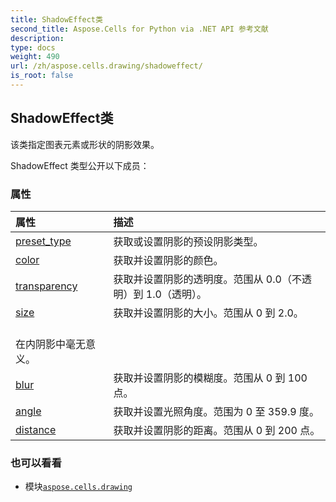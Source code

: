```yaml
---
title: ShadowEffect类
second_title: Aspose.Cells for Python via .NET API 参考文献
description:
type: docs
weight: 490
url: /zh/aspose.cells.drawing/shadoweffect/
is_root: false
---
```

## ShadowEffect类
该类指定图表元素或形状的阴影效果。



ShadowEffect 类型公开以下成员：

### 属性
|属性|描述|
| :- | :- |
| [preset_type](/cells/python-net/zh/aspose.cells.drawing/shadoweffect/preset_type) |获取或设置阴影的预设阴影类型。|
| [color](/cells/python-net/zh/aspose.cells.drawing/shadoweffect/color) |获取并设置阴影的颜色。|
| [transparency](/cells/python-net/zh/aspose.cells.drawing/shadoweffect/transparency) |获取并设置阴影的透明度。范围从 0.0（不透明）到 1.0（透明）。|
| [size](/cells/python-net/zh/aspose.cells.drawing/shadoweffect/size) |获取并设置阴影的大小。范围从 0 到 2.0。<br/>在内阴影中毫无意义。|
| [blur](/cells/python-net/zh/aspose.cells.drawing/shadoweffect/blur) |获取并设置阴影的模糊度。范围从 0 到 100 点。|
| [angle](/cells/python-net/zh/aspose.cells.drawing/shadoweffect/angle) |获取并设置光照角度。范围为 0 至 359.9 度。|
| [distance](/cells/python-net/zh/aspose.cells.drawing/shadoweffect/distance) |获取并设置阴影的距离。范围从 0 到 200 点。|



### 也可以看看
* 模块[`aspose.cells.drawing`](..)
